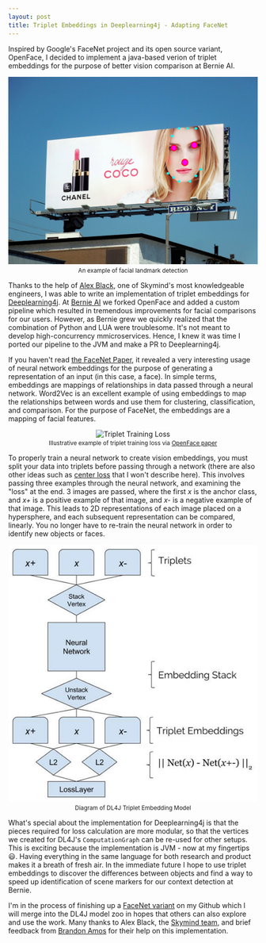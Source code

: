 ```yaml
---
layout: post
title: Triplet Embeddings in Deeplearning4j - Adapting FaceNet
---
```


Inspired by Google's FaceNet project and its open source variant, OpenFace, I decided to implement a java-based verion of triplet embeddings for the purpose of better vision comparison at Bernie AI.

<center>
  <img src="/uploads/triplet_facedetection.jpg" alt="Facial Landmarks Face Detection" class="img-responsive thumbnail" />
  <br><small>An example of facial landmark detection</small>
</center>

Thanks to the help of [Alex Black](https://github.com/alexdblack), one of Skymind's most knowledgeable engineers, I was able to write an implementation of triplet embeddings for [Deeplearning4j](https://deeplearning4j.org/). At [Bernie AI](http://www.bernie.ai/) we forked OpenFace and added a custom pipeline which resulted in tremendous improvements for facial comparisons for our users. However, as Bernie grew we quickly realized that the combination of Python and LUA were troublesome. It's not meant to develop high-concurrency mmicroservices. Hence, I knew it was time I ported our pipeline to the JVM and make a PR to Deeplearning4j.

If you haven't read [the FaceNet Paper](https://arxiv.org/abs/1503.03832), it revealed a very interesting usage of neural network embeddings for the purpose of generating a representation of an input (in this case, a face). In simple terms, embeddings are mappings of relationships in data passed through a neural network. Word2Vec is an excellent example of using embeddings to map the relationships between words and use them for clustering, classification, and comparison. For the purpose of FaceNet, the embeddings are a mapping of facial features.

<center>
  <img src="/uploads/triplet_trainingloss.jpg" alt="Triplet Training Loss" class="img-responsive thumbnail" />
  <br><small>Illustrative example of triplet training loss via <a href="http://reports-archive.adm.cs.cmu.edu/anon/2016/CMU-CS-16-118.pdf" target="_blank">OpenFace paper</a></small>
</center>

To properly train a neural network to create vision embeddings, you must split your data into triplets before passing through a network (there are also other ideas such as [center loss](http://ydwen.github.io/papers/WenECCV16.pdf) that I won't describe here). This involves passing three examples through the neural network, and examining the "loss" at the end. 3 images are passed, where the first *x* is the anchor class, and *x+* is a positive example of that image, and *x-* is a negative example of that image. This leads to 2D representations of each image placed on a hypersphere, and each subsequent representation can be compared, linearly. You no longer have to re-train the neural network in order to identify new objects or faces.

<center>
  <img src="/uploads/triplet_embeddingmodel.jpg" alt="DL4J Triplet Embeddings" class="img-responsive thumbnail" />
  <br><small>Diagram of DL4J Triplet Embedding Model</small>
</center>

What's special about the implementation for Deeplearning4j is that the pieces required for loss calculation are more modular, so that the vertices we created for DL4J's `ComputationGraph` can be re-used for other setups. This is exciting because the implementation is JVM - now at my fingertips 😃. Having everything in the same language for both research and product makes it a breath of fresh air. In the immediate future I hope to use triplet embeddings to discover the differences between objects and find a way to speed up identification of scene markers for our context detection at Bernie.

I'm in the process of finishing up a [FaceNet variant](https://github.com/crockpotveggies/dl4j-model-z/blob/64038526dcecfefe4adfd37fb5116e450596346e/src/main/java/org/deeplearning4j/FaceNetVariant.java) on my Github which I will merge into the DL4J model zoo in hopes that others can also explore and use the work. Many thanks to Alex Black, the [Skymind team](https://skymind.io/), and brief feedback from [Brandon Amos](https://bamos.github.io/) for their help on this implementation.